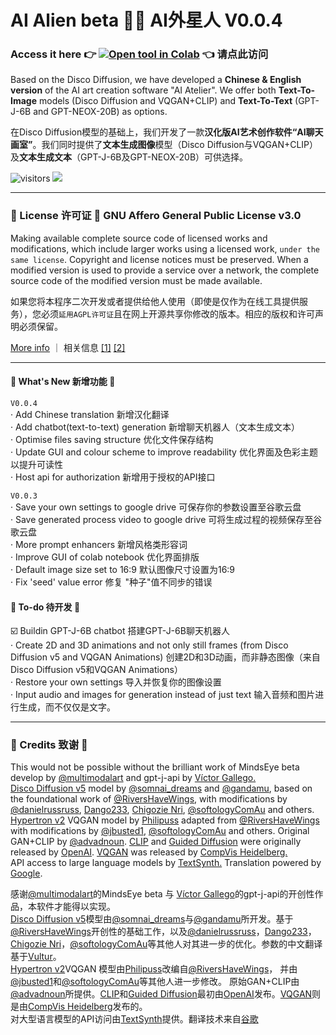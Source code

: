 # AI Alien beta 🤖👾 AI外星人  V0.0.4
###  Access it here 👉 [![Open tool in Colab](https://colab.research.google.com/assets/colab-badge.svg)](https://colab.research.google.com/drive/1oM7eELv6EbL_efnnRyOgBGn1W-PkeaCE#scrollTo=qWpYuD-gm29X) 👈 请点此访问
Based on the Disco Diffusion, we have developed a **Chinese & English version** of the AI art creation software "AI Atelier". We offer both **Text-To-Image** models (Disco Diffusion and VQGAN+CLIP) and **Text-To-Text** (GPT-J-6B and GPT-NEOX-20B) as options.

在Disco Diffusion模型的基础上，我们开发了一款**汉化版AI艺术创作软件“AI聊天画室”**。我们同时提供了**文本生成图像**模型（Disco Diffusion与VQGAN+CLIP）及**文本生成文本**（GPT-J-6B及GPT-NEOX-20B）可供选择。

![visitors](https://visitor-badge.glitch.me/badge?page_id=ai-atlier&left_text=visitors) 
<a href="https://github.com/ryananan/ai-atelier/pulse" alt="Activity">
  <img src="https://img.shields.io/github/commit-activity/m/ryananan/ai-atelier/V0.0.4" /></a>
  
--- 
### 📜 License 许可证 📜 GNU Affero General Public License v3.0

Making available complete source code of licensed works and modifications, which include larger works using a licensed work, `under the same license`. Copyright and license notices must be preserved.  When a modified version is used to provide a service over a network, the complete source code of the modified version must be made available. </br>

如果您将本程序二次开发或者提供给他人使用（即使是仅作为在线工具提供服务），您必须`延用AGPL许可证`且在网上开源共享你修改的版本。相应的版权和许可声明必须保留。

[More info](https://www.gnu.org/licenses/agpl-3.0.en.html) ｜ 相关信息 [[1]](https://machbbs.com/v2ex/375293) [[2]](https://zhuanlan.zhihu.com/p/340135415) 

---

#### 🍻 What's New 新增功能 🍻 
`V0.0.4`<br/>
· Add Chinese translation 新增汉化翻译<br/>
· Add chatbot(text-to-text) generation 新增聊天机器人（文本生成文本） <br/>
· Optimise files saving structure 优化文件保存结构 <br/>
· Update GUI and colour scheme to improve readability 优化界面及色彩主题以提升可读性 <br/>
· Host api for authorization 新增用于授权的API接口 <br/>

`V0.0.3`<br/>
· Save your own settings to google drive 可保存你的参数设置至谷歌云盘<br/>
· Save generated process video to google drive 可将生成过程的视频保存至谷歌云盘 <br/>
· More prompt enhancers 新增风格类形容词 <br/>
· Improve GUI of colab notebook 优化界面排版 <br/>
· Default image size set to 16:9 默认图像尺寸设置为16:9 <br/>
· Fix 'seed' value error  修复 "种子"值不同步的错误<br/>

#### 💭  To-do 待开发 💭
☑️ Buildin GPT-J-6B chatbot  搭建GPT-J-6B聊天机器人 <br/>
· Create 2D and 3D animations and not only still frames (from Disco Diffusion v5 and VQGAN Animations)  创建2D和3D动画，而非静态图像（来自Disco Diffusion v5和VQGAN Animations）<br/>
· Restore your own settings  导入并恢复你的图像设置<br/>
· Input audio and images for generation instead of just text 输入音频和图片进行生成，而不仅仅是文字。<br/>

---
### 🤹 Credits 致谢 🤹

This would not be possible without the brilliant work of MindsEye beta develop by <a href='https://twitter.com/multimodalart' target='_blank'>@multimodalart</a> and gpt-j-api by <a href='https://github.com/vicgalle' target='_blank'>Víctor Gallego.</a><br>
<a href="https://colab.research.google.com/github/alembics/disco-diffusion/blob/main/Disco_Diffusion.ipynb" target="_blank">Disco Diffusion v5</a> model by <a href="https://twitter.com/somnai_dreams" target="_blank">@somnai_dreams</a> and <a href="https://twitter.com/gandamu" target="_blank">@gandamu</a>, based on the foundational work of <a href="https://twitter.com/RiversHaveWings">@RiversHaveWings</a>, with modifications by <a href="https://twitter.com/danielrussruss" target="_blank">@danielrussruss</a>, <a href="https://github.com/Dango233" target="_blank">Dango233</a>, <a href="https://twitter.com/chigozienri">Chigozie Nri</a>, <a href="https://twitter.com/softologyComAu" target="_blank">@softologyComAu</a> and others.<br><a href="https://colab.research.google.com/drive/1N4UNSbtNMd31N_gAT9rAm8ZzPh62Y5ud" target="_blank">Hypertron v2</a> VQGAN model by <a href="https://github.com/Philipuss1" target="_blank">Philipuss</a> adapted from <a href="https://twitter.com/RiversHaveWings">@RiversHaveWings</a> with modifications by <a href="https://twitter.com/jbusted1">@jbusted1</a>, <a href="https://twitter.com/softologyComAu" target="_blank">@softologyComAu</a> and others. Original GAN+CLIP by <a href="https://twitter.com/advadnoun">@advadnoun</a>. <a href="https://github.com/openai/CLIP" target="_blank">CLIP</a> and <a href="https://github.com/openai/guided-diffusion" target="_blank">Guided Diffusion</a> were originally released by <a href="https://openai.com" target="_blank">OpenAI</a>. <a href="https://github.com/CompVis/taming-transformers" target="_blank">VQGAN</a> was released by <a href="https://github.com/CompVis" target="_blank">CompVis Heidelberg.</a><br>
API access to large language models by <a href="https://textsynth.com/" target="_blank">TextSynth.</a> Translation powered by <a href="https://translate.google.com/" target="_blank">Google</a>. </small><br>

<p>感谢<a href='https://twitter.com/multimodalart' target='_blank'>@multimodalart</a>的MindsEye beta 与 <a href='https://github.com/vicgalle' target='_blank'>Víctor Gallego</a>的gpt-j-api的开创性作品，本软件才能得以实现。<br>
<a href="https://colab.research.google.com/github/alembics/disco-diffusion/blob/main/Disco_Diffusion.ipynb" target="_blank">Disco Diffusion v5</a>模型由<a href="https://twitter.com/somnai_dreams" target="_blank">@somnai_dreams</a>与<a href="https://twitter.com/gandamu" target="_blank">@gandamu</a>所开发。基于<a href="https://twitter.com/RiversHaveWings">@RiversHaveWings</a>开创性的基础工作，以及<a href="https://twitter.com/danielrussruss" target="_blank">@danielrussruss</a>，<a href="https://github.com/Dango233" target="_blank">Dango233</a>，<a href="https://twitter.com/chigozienri">Chigozie Nri</a>，<a href="https://twitter.com/softologyComAu" target="_blank">@softologyComAu</a>等其他人对其进一步的优化。参数的中文翻译基于<a href="https://github.com/Vultur">Vultur</a>。<br>
<a href="https://colab.research.google.com/drive/1N4UNSbtNMd31N_gAT9rAm8ZzPh62Y5ud" target="_blank">Hypertron v2</a>VQGAN 模型由<a href="https://github.com/Philipuss1" target="_blank">Philipuss</a>改编自<a href="https://twitter.com/RiversHaveWings">@RiversHaveWings</a>， 并由<a href="https://twitter.com/jbusted1">@jbusted1</a>和<a href="https://twitter.com/softologyComAu" target="_blank">@softologyComAu</a>等其他人进一步修改。 原始GAN+CLIP由<a href="https://twitter.com/advadnoun">@advadnoun</a>所提供。<a href="https://github.com/openai/CLIP" target="_blank">CLIP</a>和<a href="https://github.com/openai/guided-diffusion" target="_blank">Guided Diffusion</a>最初由<a href="https://openai.com" target="_blank">OpenAI</a>发布。<a href="https://github.com/CompVis/taming-transformers" target="_blank">VQGAN</a>则是由<a href="https://github.com/CompVis" target="_blank">CompVis Heidelberg</a>发布的。<br>
对大型语言模型的API访问由<a href="https://textsynth.com/" target="_blank">TextSynth</a>提供。翻译技术来自<a href="https://translate.google.com/" target="_blank">谷歌


